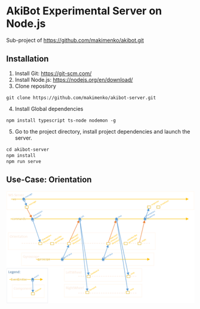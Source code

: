 # AkiBot Experimental Server on Node.js
Sub-project of https://github.com/makimenko/akibot.git

## Installation
1. Install Git: https://git-scm.com/
2. Install Node.js: https://nodejs.org/en/download/
3. Clone repository
```
git clone https://github.com/makimenko/akibot-server.git
```

4. Install Global dependencies
```
npm install typescript ts-node nodemon -g
```

5. Go to the project directory, install project dependencies and launch the server.
```
cd akibot-server
npm install
npm run serve
```

## Use-Case: Orientation
![Orientation Workflow Example](doc/Events.png?raw=true "Orientation Workflow Example")
